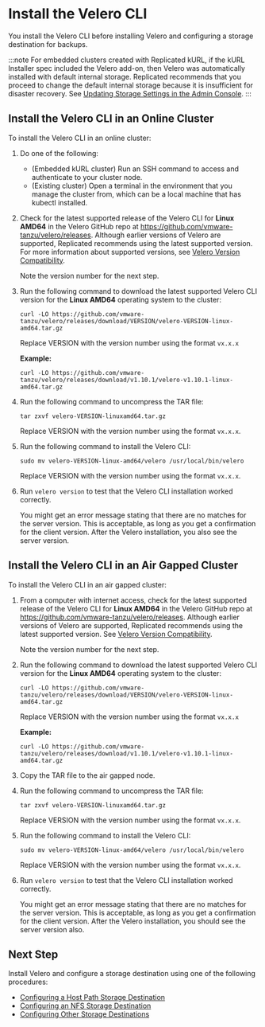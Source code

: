 # Install the Velero CLI

You install the Velero CLI before installing Velero and configuring a storage destination for backups.

:::note
For embedded clusters created with Replicated kURL, if the kURL Installer spec included the Velero add-on, then Velero was automatically installed with default internal storage. Replicated recommends that you proceed to change the default internal storage because it is insufficient for disaster recovery. See [Updating Storage Settings in the Admin Console](snapshots-updating-with-admin-console).
:::

## Install the Velero CLI in an Online Cluster

To install the Velero CLI in an online cluster:

1. Do one of the following:

    - (Embedded kURL cluster) Run an SSH command to access and authenticate to your cluster node.
    - (Existing cluster) Open a terminal in the environment that you manage the cluster from, which can be a local machine that has kubectl installed.

1. Check for the latest supported release of the Velero CLI for **Linux AMD64** in the Velero GitHub repo at https://github.com/vmware-tanzu/velero/releases. Although earlier versions of Velero are supported, Replicated recommends using the latest supported version. For more information about supported versions, see [Velero Version Compatibility](/vendor/snapshots-overview#velero-version-compatibility).

    Note the version number for the next step.

1. Run the following command to download the latest supported Velero CLI version for the **Linux AMD64** operating system to the cluster:

   ```
   curl -LO https://github.com/vmware-tanzu/velero/releases/download/VERSION/velero-VERSION-linux-amd64.tar.gz
   ```

   Replace VERSION with the version number using the format `vx.x.x`

   **Example:**

   ```
   curl -LO https://github.com/vmware-tanzu/velero/releases/download/v1.10.1/velero-v1.10.1-linux-amd64.tar.gz
   ```

1. Run the following command to uncompress the TAR file:

   ```
   tar zxvf velero-VERSION-linuxamd64.tar.gz
   ```
   Replace VERSION with the version number using the format `vx.x.x`.

1. Run the following command to install the Velero CLI:
  
   ```
   sudo mv velero-VERSION-linux-amd64/velero /usr/local/bin/velero
   ```
   Replace VERSION with the version number using the format `vx.x.x`.

1. Run `velero version` to test that the Velero CLI installation worked correctly.

   You might get an error message stating that there are no matches for the server version. This is acceptable, as long as you get a confirmation for the client version. After the Velero installation, you also see the server version.

## Install the Velero CLI in an Air Gapped Cluster

To install the Velero CLI in an air gapped cluster:

1. From a computer with internet access, check for the latest supported release of the Velero CLI for **Linux AMD64** in the Velero GitHub repo at https://github.com/vmware-tanzu/velero/releases. Although earlier versions of Velero are supported, Replicated recommends using the latest supported version. See [Velero Version Compatibility](/vendor/snapshots-overview#velero-version-compatibility).

    Note the version number for the next step.

1. Run the following command to download the latest supported Velero CLI version for the **Linux AMD64** operating system to the cluster:

   ```
   curl -LO https://github.com/vmware-tanzu/velero/releases/download/VERSION/velero-VERSION-linux-amd64.tar.gz
   ```

   Replace VERSION with the version number using the format `vx.x.x`

   **Example:**

   ```
   curl -LO https://github.com/vmware-tanzu/velero/releases/download/v1.10.1/velero-v1.10.1-linux-amd64.tar.gz
   ```

1. Copy the TAR file to the air gapped node.

1. Run the following command to uncompress the TAR file:

   ```
   tar zxvf velero-VERSION-linuxamd64.tar.gz
   ```
   Replace VERSION with the version number using the format `vx.x.x`.

1. Run the following command to install the Velero CLI:
  
   ```
   sudo mv velero-VERSION-linux-amd64/velero /usr/local/bin/velero
   ```

   Replace VERSION with the version number using the format `vx.x.x`.

1. Run `velero version` to test that the Velero CLI installation worked correctly.

   You might get an error message stating that there are no matches for the server version. This is acceptable, as long as you get a confirmation for the client version. After the Velero installation, you should see the server version also.


## Next Step

Install Velero and configure a storage destination using one of the following procedures:

- [Configuring a Host Path Storage Destination](snapshots-configuring-hostpath)
- [Configuring an NFS Storage Destination](snapshots-configuring-nfs)
- [Configuring Other Storage Destinations](snapshots-storage-destinations)